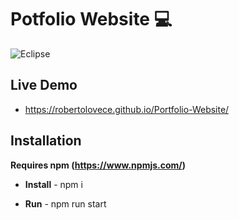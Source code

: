 # Potfolio Website 💻
![Eclipse](https://user-images.githubusercontent.com/48356710/141651305-c89a29df-8254-42e6-9c47-076327b76469.png)

## Live Demo
- https://robertolovece.github.io/Portfolio-Website/

## Installation
__Requires npm (https://www.npmjs.com/)__

- __Install__ - npm i

- __Run__ - npm run start


